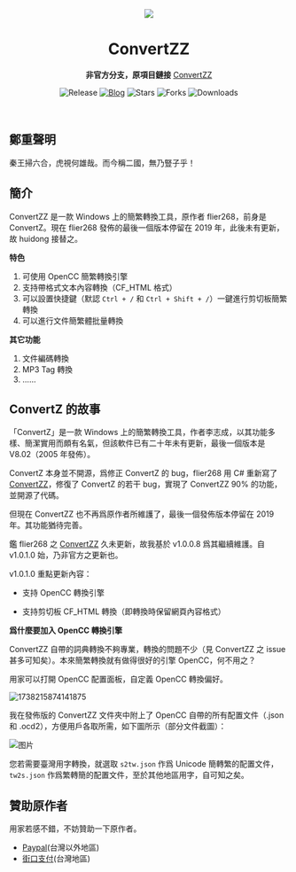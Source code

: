 <div align=center>
<img src="ConvertZZ/icon.ico"><br>
<h1>ConvertZZ</h1>
  
<b>非官方分支，原項目鏈接</b>
[ConvertZZ](https://github.com/flier268/ConvertZZ)

![Release](https://img.shields.io/github/v/release/zouhuidong/ConvertZZ)
[![Blog](https://img.shields.io/badge/blog-huidong.xyz-green.svg)](http://huidong.xyz)
![Stars](https://img.shields.io/github/stars/zouhuidong/ConvertZZ)
![Forks](https://img.shields.io/github/forks/zouhuidong/ConvertZZ)
![Downloads](https://img.shields.io/github/downloads/zouhuidong/ConvertZZ/total)
</div><br>

## 鄭重聲明
秦王掃六合，虎視何雄哉。而今稱二國，無乃豎子乎！

## 簡介

ConvertZZ 是一款 Windows 上的簡繁轉換工具，原作者 flier268，前身是 ConvertZ。現在 flier268 發佈的最後一個版本停留在 2019 年，此後未有更新，故 huidong 接替之。

**特色**
1. 可使用 OpenCC 簡繁轉換引擎
2. 支持帶格式文本內容轉換（CF_HTML 格式）
3. 可以設置快捷鍵（默認 `Ctrl + /` 和 `Ctrl + Shift + /`）一鍵進行剪切板簡繁轉換
4. 可以進行文件簡繁體批量轉換

**其它功能**
1. 文件編碼轉換
2. MP3 Tag 轉換
3. ……

## ConvertZ 的故事

「ConvertZ」是一款 Windows 上的簡繁轉換工具，作者李志成，以其功能多樣、簡潔實用而頗有名氣，但該軟件已有二十年未有更新，最後一個版本是 V8.02（2005 年發佈）。

ConvertZ 本身並不開源，爲修正 ConvertZ 的 bug，flier268 用 C# 重新寫了 [ConvertZZ](https://github.com/flier268/ConvertZZ)，修復了 ConvertZ 的若干 bug，實現了 ConvertZZ 90% 的功能，並開源了代碼。 

但現在 ConvertZZ 也不再爲原作者所維護了，最後一個發佈版本停留在 2019 年。其功能猶待完善。

鑑 flier268 之 [ConvertZZ](https://github.com/flier268/ConvertZZ) 久未更新，故我基於 v1.0.0.8 爲其繼續維護。自 v1.0.1.0 始，乃非官方之更新也。

v1.0.1.0 重點更新內容：

* 支持 OpenCC 轉換引擎

* 支持剪切板 CF_HTML 轉換（即轉換時保留網頁內容格式）

**爲什麼要加入 OpenCC 轉換引擎**

ConvertZZ 自帶的詞典轉換不夠專業，轉換的問題不少（見 ConvertZZ 之 issue 甚多可知矣）。本來簡繁轉換就有做得很好的引擎 OpenCC，何不用之？

用家可以打開 OpenCC 配置面板，自定義 OpenCC 轉換偏好。

![1738215874141875](https://github.com/user-attachments/assets/a26ca57e-b370-47b2-b9cb-78e73f4171be)

我在發佈版的 ConvertZZ 文件夾中附上了 OpenCC 自帶的所有配置文件（.json 和 .ocd2），方便用戶各取所需，如下圖所示（部分文件截圖）：

![图片](https://github.com/user-attachments/assets/54c05cc0-bd70-4b05-9a0a-57428087d795)

您若需要臺灣用字轉換，就選取 `s2tw.json` 作爲 Unicode 簡轉繁的配置文件，`tw2s.json` 作爲繁轉簡的配置文件，至於其他地區用字，自可知之矣。

## 贊助原作者

用家若感不錯，不妨贊助一下原作者。

* [Paypal](http://paypal.me/flier268)(台灣以外地區)
* [街口支付](https://i.imgur.com/IKowON0.png)(台灣地區)
